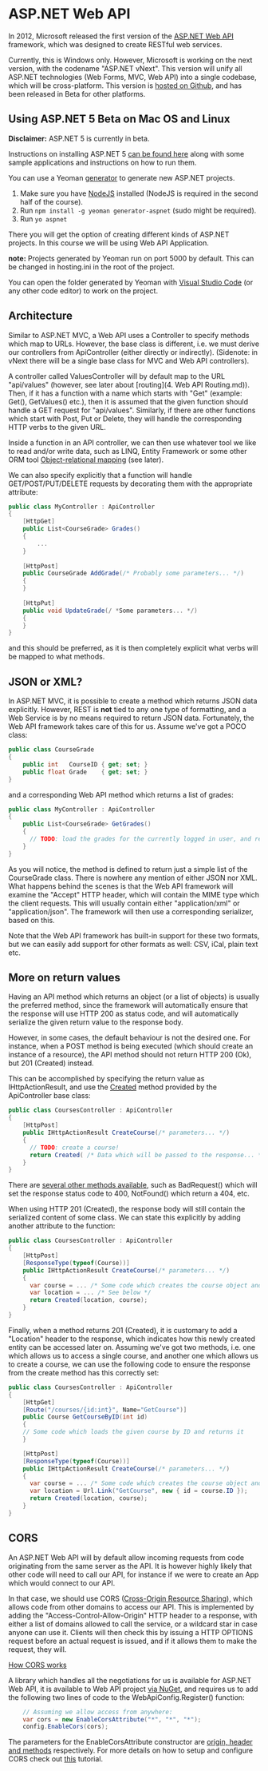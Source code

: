 # ASP.NET Web API

In 2012, Microsoft released the first version of the [ASP.NET Web API](http://www.asp.net/web-api) framework, 
which was designed to create RESTful web services.

Currently, this is Windows only. However, Microsoft is working on the next version, with the codename "ASP.NET vNext".
This version will unify all ASP.NET technologies (Web Forms, MVC, Web API) into a single codebase, which will be
cross-platform. This version is [hosted on Github](https://github.com/aspnet), and has been released in Beta for other platforms.

## Using ASP.NET 5 Beta on Mac OS and Linux

**Disclaimer:** ASP.NET 5 is currently in beta.

Instructions on installing ASP.NET 5 [can be found here](https://github.com/aspnet/home) along with some sample applications and instructions on how to run them.

You can use a Yeoman [generator](https://www.npmjs.com/package/generator-aspnet) to generate new ASP.NET projects.

1. Make sure you have [NodeJS](https://nodejs.org/) installed (NodeJS is required in the second half of the course).
2. Run ```npm install -g yeoman generator-aspnet``` (sudo might be required).
3. Run ```yo aspnet```

There you will get the option of creating different kinds of ASP.NET projects. In this course we will be using Web API Application.

**note:** Projects generated by Yeoman run on port 5000 by default. This can be changed in hosting.ini in the root of the project.

You can open the folder generated by Yeoman with [Visual Studio Code](https://code.visualstudio.com/) (or any other code editor) to work on the project.

## Architecture

Similar to ASP.NET MVC, a Web API uses a Controller to specify methods which map to URLs. However, the base class is
different, i.e. we must derive our controllers from ApiController (either directly or indirectly). (Sidenote: in vNext
there will be a single base class for MVC and Web API controllers).

A controller called ValuesController will by default map to the URL "api/values" (however, see later about 
[routing](4. Web API Routing.md)). Then, if it has a function with a name which starts with "Get" (example:
Get(), GetValues() etc.), then it is assumed that the given function should handle a GET request for "api/values".
Similarly, if there are other functions which start with Post, Put or Delete, they will handle the corresponding 
HTTP verbs to the given URL.

Inside a function in an API controller, we can then use whatever tool we like to read and/or write data, such as LINQ,
Entity Framework or some other ORM tool [Object-relational mapping](https://en.wikipedia.org/wiki/Object-relational_mapping) (see later).

We can also specify explicitly that a function will handle GET/POST/PUT/DELETE requests by decorating them with
the appropriate attribute:

```c#
public class MyController : ApiController
{
    [HttpGet]
    public List<CourseGrade> Grades()
    {
    	...
    }
    
    [HttpPost]
    public CourseGrade AddGrade(/* Probably some parameters... */)
    {
    }
    
    [HttpPut]
    public void UpdateGrade(/ *Some parameters... */)
    {
    }
}
```

and this should be preferred, as it is then completely explicit what verbs will be mapped to what methods.

## JSON or XML?

In ASP.NET MVC, it is possible to create a method which returns JSON data explicitly. However, REST is **not** 
tied to any one type of formatting, and a Web Service is by no means required to return JSON data. Fortunately, 
the Web API framework takes care of this for us. Assume we've got a POCO class:

```c#
public class CourseGrade
{
    public int   CourseID { get; set; }
    public float Grade    { get; set; }
}
```

and a corresponding Web API method which returns a list of grades:

```c#
public class MyController : ApiController
{
    public List<CourseGrade> GetGrades()
    {
      // TODO: load the grades for the currently logged in user, and return them!
    }
}
```
As you will notice, the method is defined to return just a simple list of the CourseGrade class. There is 
nowhere any mention of either JSON nor XML. What happens behind the scenes is that the Web API framework will
examine the "Accept" HTTP header, which will contain the MIME type which the client requests. This will 
usually contain either "application/xml" or "application/json". The framework will then use a corresponding serializer,
based on this.

Note that the Web API framework has built-in support for these two formats, but we can easily add support for other
formats as well: CSV, iCal, plain text etc.

## More on return values

Having an API method which returns an object (or a list of objects) is usually the preferred method, since the framework will automatically ensure that the response will use HTTP 200 as status code, and will automatically serialize the given return value to the response body.

However, in some cases, the default behaviour is not the desired one. For instance, when a POST method is being executed (which should create an instance of a resource), the API method should not return HTTP 200 (Ok), but 201 (Created) instead.

This can be accomplished by specifying the return value as IHttpActionResult, and use the [Created](https://msdn.microsoft.com/en-US/library/system.web.http.apicontroller.created(v=vs.118).aspx) method provided by the ApiController base class:

```c#
public class CoursesController : ApiController
{
    [HttpPost]
    public IHttpActionResult CreateCourse(/* parameters... */)
    {
      // TODO: create a course!
      return Created( /* Data which will be passed to the response... */ );
    }
}
```

There are [several other methods available](https://msdn.microsoft.com/en-US/library/system.web.http.apicontroller_methods(v=vs.118).aspx), such as BadRequest() which will set the response status code to 400, NotFound() which return a 404, etc.

When using HTTP 201 (Created), the response body will still contain the serialized content of some class. 
We can state this explicitly by adding another attribute to the function:

```c#
public class CoursesController : ApiController
{
    [HttpPost]
    [ResponseType(typeof(Course))]
    public IHttpActionResult CreateCourse(/* parameters... */)
    {
      var course = ... /* Some code which creates the course object and stores it */
      var location = ... /* See below */
      return Created(location, course);
    }
}
```

Finally, when a method returns 201 (Created), it is customary to add a "Location" header to the response, which
indicates how this newly created entity can be accessed later on. Assuming we've got two methods, i.e. one which
allows us to access a single course, and another one which allows us to create a course, we can use the following
code to ensure the response from the create method has this correctly set:

```c#
public class CoursesController : ApiController
{
    [HttpGet]
    [Route("/courses/{id:int}", Name="GetCourse")]
    public Course GetCourseByID(int id)
    {
	// Some code which loads the given course by ID and returns it    	
    }

    [HttpPost]
    [ResponseType(typeof(Course))]
    public IHttpActionResult CreateCourse(/* parameters... */)
    {
      var course = ... /* Some code which creates the course object and stores it */
      var location = Url.Link("GetCourse", new { id = course.ID }); 
      return Created(location, course);
    }
}
```


## CORS

An ASP.NET Web API will by default allow incoming requests from code originating from the same server as the API.
It is however highly likely that other code will need to call our API, for instance if we were to create an App
which would connect to our API.

In that case, we should use CORS ([Cross-Origin Resource Sharing](http://en.wikipedia.org/wiki/Cross-origin_resource_sharing)),
which allows code from other domains to access our API. This is implemented by adding the "Access-Control-Allow-Origin"
HTTP header to a response, with either a list of domains allowed to call the service, or a wildcard star in case anyone
can use it. Clients will then check this by issuing a HTTP OPTIONS request before an actual request is issued, and if
it allows them to make the request, they will.

[How CORS works](http://imgur.com/UPzorkA)

A library which handles all the negotiations for us is available for ASP.NET Web API, it is available to Web API 
project [via NuGet](https://www.nuget.org/packages/Microsoft.AspNet.WebApi.Cors/), and requires us to add the following
two lines of code to the WebApiConfig.Register() function:

```c#
    // Assuming we allow access from anywhere:
	var cors = new EnableCorsAttribute("*", "*", "*");
	config.EnableCors(cors);
```

The parameters for the EnableCorsAttribute constructor are [origin, header and methods](http://msdn.microsoft.com/en-us/library/dn314597(v=vs.118).aspx) respectively.
For more details on how to setup and configure CORS check out [this](http://www.asp.net/web-api/overview/security/enabling-cross-origin-requests-in-web-api#enable-cors) tutorial.
